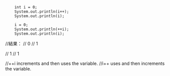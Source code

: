         int i = 0;
        System.out.println(i++);
        System.out.println(i);

        i = 0;
        System.out.println(++i);
        System.out.println(i);

//結果：
//  0
//  1

//  1
//  1

//++i increments and then uses the variable.
//i++ uses and then increments the variable.